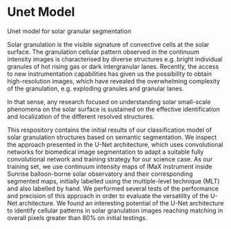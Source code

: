 # Unet Model
Unet model for solar granular segmentation

Solar granulation is the visible signature of convective cells at the solar surface. The granulation cellular pattern observed in the continuum 
intensity images is characterised by diverse structures e.g. bright individual granules of hot rising gas or dark intergranular lanes. Recently, 
the access to new instrumentation capabilities has given us the possibility to obtain high-resolution images, which have revealed the overwhelming 
complexity of the granulation, e.g. exploding granules and granular lanes. 

In that sense, any research focused on understanding solar small-scale phenomena on the solar surface is sustained on the effective identification and 
localization of the different resolved structures. 

This respository contains the initial results of our classification model of solar granulation structures based on semantic segmentation. 
We inspect the approach presented in the U-Net architecture, which uses convolutional networks for biomedical image segmentation to adapt a 
suitable fully convolutional network and training strategy for our science case. As our training set, we use continuum intensity maps of IMaX 
instrument inside Sunrise balloon-borne solar observatory and their corresponding segmented maps, initially labelled using the multiple-level 
technique (MLT) and also labelled by hand. We performed several tests of the performance and precision of this approach in order to evaluate the versatility 
of the U-Net architecture. We found an interesting potential of the U-Net architecture to identify cellular patterns in solar granulation images reaching 
matching in overall pixels greater than 80\% on initial testings.
